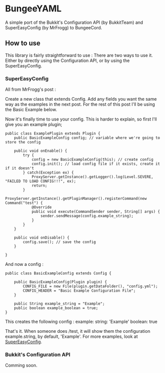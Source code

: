 BungeeYAML
==========

A simple port of the Bukkit's Configuration API (by BukkitTeam) and SuperEasyConfig (by MrFrogg) to BungeeCord.

How to use
----------

This library is fairly straightforward to use :
There are two ways to use it. Either by directly using the Configuration API, or by using the SuperEasyConfig.

### SuperEasyConfig ######
All from MrFrogg's post : 

Create a new class that extends Config. Add any fields you want the same way as the examples in the next post. For the rest of this post I'll be using the Basic Example below.

Now it's finally time to use your config. This is harder to explain, so first I'll give you an example plugin;

    public class ExamplePlugin extends Plugin {
        public BasicExampleConfig config; // variable where we're going to store the config
 
        public void onEnable() {
            try {
                config = new BasicExampleConfig(this); // create config
                config.init(); // load config file if it exists, create it if it doesn't
            } catch(Exception ex) {
                ProxyServer.getInstance().getLogger().log(Level.SEVERE, "FAILED TO LOAD CONFIG!!!", ex);
                return;
            }
            ProxyServer.getInstance().getPluginManager().registerCommand(new Command("test") {
                @Override
                public void execute(CommandSender sender, String[] args) {
                    sender.sendMessage(config.example_string);
                }
            }
        }
 
        public void onDisable() {
            config.save(); // save the config
        }

    }

And now a config : 

    public class BasicExampleConfig extends Config {
 
        public BasicExampleConfig(Plugin plugin) {
            CONFIG_FILE = new File(plugin.getDataFolder(), "config.yml");
            CONFIG_HEADER = "Basic Example Configuration File";
        }
 
        public String example_string = "Example";
        public boolean example_boolean = true;
    }

This creates the following config : 
    example:
        string: 'Example'
        boolean: true

That's it. When someone does /test, it will show them the configuration example.string, by default, 'Example'. For more examples, look at [SuperEasyConfig](http://forums.bukkit.org/threads/lib-supereasyconfig-v1-2-based-off-of-codename_bs-awesome-easyconfig-v2-1.100569/).

### Bukkit's Configuration API ###
Comming soon.
